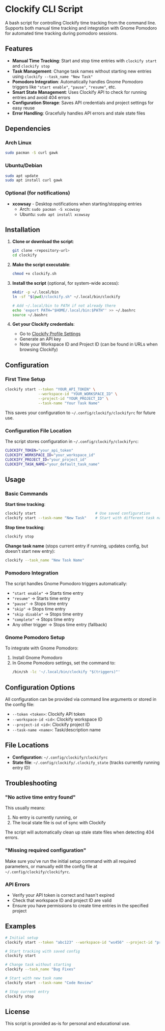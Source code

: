 # Clockify CLI Script

A bash script for controlling Clockify time tracking from the command line. Supports both manual time tracking and integration with Gnome Pomodoro for automated time tracking during pomodoro sessions.

## Features

- **Manual Time Tracking**: Start and stop time entries with `clockify start` and `clockify stop`
- **Task Management**: Change task names without starting new entries using `clockify --task_name "New Task"`
- **Pomodoro Integration**: Automatically handles Gnome Pomodoro triggers like `"start enable"`, `"pause"`, `"resume"`, etc.
- **Smart State Management**: Uses Clockify API to check for running entries and avoid 404 errors
- **Configuration Storage**: Saves API credentials and project settings for easy reuse
- **Error Handling**: Gracefully handles API errors and stale state files

## Dependencies

### Arch Linux
```bash
sudo pacman -S curl gawk
```

### Ubuntu/Debian
```bash
sudo apt update
sudo apt install curl gawk
```

### Optional (for notifications)
- **xcowsay** - Desktop notifications when starting/stopping entries
  - Arch: `sudo pacman -S xcowsay`
  - Ubuntu: `sudo apt install xcowsay`

## Installation

1. **Clone or download the script**:
   ```bash
   git clone <repository-url>
   cd clockify
   ```

2. **Make the script executable**:
   ```bash
   chmod +x clockify.sh
   ```

3. **Install the script** (optional, for system-wide access):
   ```bash
   mkdir -p ~/.local/bin
   ln -sf "$(pwd)/clockify.sh" ~/.local/bin/clockify
   
   # Add ~/.local/bin to PATH if not already there
   echo 'export PATH="$HOME/.local/bin:$PATH"' >> ~/.bashrc
   source ~/.bashrc
   ```

4. **Get your Clockify credentials**:
   - Go to [Clockify Profile Settings](https://clockify.me/user/settings)
   - Generate an API key
   - Note your Workspace ID and Project ID (can be found in URLs when browsing Clockify)

## Configuration

### First Time Setup
```bash
clockify start --token "YOUR_API_TOKEN" \
               --workspace-id "YOUR_WORKSPACE_ID" \
               --project-id "YOUR_PROJECT_ID" \
               --task-name "Your Task Name"
```

This saves your configuration to `~/.config/clockify/clockifyrc` for future use.

### Configuration File Location
The script stores configuration in `~/.config/clockify/clockifyrc`:
```bash
CLOCKIFY_TOKEN="your_api_token"
CLOCKIFY_WORKSPACE_ID="your_workspace_id"
CLOCKIFY_PROJECT_ID="your_project_id"
CLOCKIFY_TASK_NAME="your_default_task_name"
```

## Usage

### Basic Commands

**Start time tracking**:
```bash
clockify start                           # Use saved configuration
clockify start --task-name "New Task"    # Start with different task name
```

**Stop time tracking**:
```bash
clockify stop
```

**Change task name** (stops current entry if running, updates config, but doesn't start new entry):
```bash
clockify --task_name "New Task Name"
```

### Pomodoro Integration

The script handles Gnome Pomodoro triggers automatically:

- `"start enable"` → Starts time entry
- `"resume"` → Starts time entry
- `"pause"` → Stops time entry
- `"skip"` → Stops time entry
- `"skip disable"` → Stops time entry
- `"complete"` → Stops time entry
- Any other trigger → Stops time entry (fallback)

### Gnome Pomodoro Setup

To integrate with Gnome Pomodoro:

1. Install Gnome Pomodoro
2. In Gnome Pomodoro settings, set the command to:
   ```bash
   /bin/sh -lc '~/.local/bin/clockify "$(triggers)"'
   ```

## Configuration Options

All configuration can be provided via command line arguments or stored in the config file:

- `--token <token>`: Clockify API token
- `--workspace-id <id>`: Clockify workspace ID
- `--project-id <id>`: Clockify project ID  
- `--task-name <name>`: Task/description name

## File Locations

- **Configuration**: `~/.config/clockify/clockifyrc`
- **State file**: `~/.config/clockify/.clockify_state` (tracks currently running entry ID)

## Troubleshooting

### "No active time entry found"
This usually means:
1. No entry is currently running, or
2. The local state file is out of sync with Clockify

The script will automatically clean up stale state files when detecting 404 errors.

### "Missing required configuration"
Make sure you've run the initial setup command with all required parameters, or manually edit the config file at `~/.config/clockify/clockifyrc`.

### API Errors
- Verify your API token is correct and hasn't expired
- Check that workspace ID and project ID are valid
- Ensure you have permissions to create time entries in the specified project

## Examples

```bash
# Initial setup
clockify start --token "abc123" --workspace-id "ws456" --project-id "proj789" --task-name "Development Work"

# Start tracking with saved config
clockify start

# Change task without starting
clockify --task_name "Bug Fixes"

# Start with new task name
clockify start --task-name "Code Review"

# Stop current entry
clockify stop
```

## License

This script is provided as-is for personal and educational use.